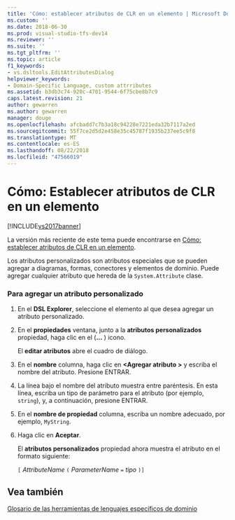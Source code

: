 ```yaml
---
title: 'Cómo: establecer atributos de CLR en un elemento | Microsoft Docs'
ms.custom: ''
ms.date: 2018-06-30
ms.prod: visual-studio-tfs-dev14
ms.reviewer: ''
ms.suite: ''
ms.tgt_pltfrm: ''
ms.topic: article
f1_keywords:
- vs.dsltools.EditAttributesDialog
helpviewer_keywords:
- Domain-Specific Language, custom attrributes
ms.assetid: b3db3c74-920c-4701-9544-6f75cbe8b7c9
caps.latest.revision: 21
author: gewarren
ms.author: gewarren
manager: douge
ms.openlocfilehash: afcbadd7c7b3a18c94228e7221eda32b7117a2ed
ms.sourcegitcommit: 55f7ce2d5d2e458e35c45787f1935b237ee5c9f8
ms.translationtype: MT
ms.contentlocale: es-ES
ms.lasthandoff: 08/22/2018
ms.locfileid: "47566019"
---
```

# <a name="how-to-set-clr-attributes-on-an-element"></a>Cómo: Establecer atributos de CLR en un elemento
[!INCLUDE[vs2017banner](../includes/vs2017banner.md)]

La versión más reciente de este tema puede encontrarse en [Cómo: establecer atributos de CLR en un elemento](https://docs.microsoft.com/visualstudio/modeling/how-to-set-clr-attributes-on-an-element).  
  
Los atributos personalizados son atributos especiales que se pueden agregar a diagramas, formas, conectores y elementos de dominio. Puede agregar cualquier atributo que hereda de la `System.Attribute` clase.  
  
### <a name="to-add-a-custom-attribute"></a>Para agregar un atributo personalizado  
  
1.  En el **DSL Explorer**, seleccione el elemento al que desea agregar un atributo personalizado.  
  
2.  En el **propiedades** ventana, junto a la **atributos personalizados** propiedad, haga clic en el (**...** ) icono.  
  
     El **editar atributos** abre el cuadro de diálogo.  
  
3.  En el **nombre** columna, haga clic en  **\<Agregar atributo >** y escriba el nombre del atributo. Presione ENTRAR.  
  
4.  La línea bajo el nombre del atributo muestra entre paréntesis. En esta línea, escriba un tipo de parámetro para el atributo (por ejemplo, `string`), y, a continuación, presione ENTRAR.  
  
5.  En el **nombre de propiedad** columna, escriba un nombre adecuado, por ejemplo, `MyString`.  
  
6.  Haga clic en **Aceptar**.  
  
     El **atributos personalizados** propiedad ahora muestra el atributo en el formato siguiente:  
  
     `[` *AttributeName* `(` *ParameterName* `=` *tipo* `)]`  
  
## <a name="see-also"></a>Vea también  
 [Glosario de las herramientas de lenguajes específicos de dominio](http://msdn.microsoft.com/en-us/ca5e84cb-a315-465c-be24-76aa3df276aa)



